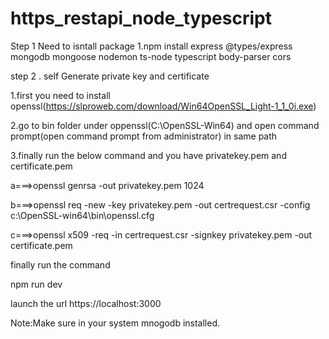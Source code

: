 
# https_restapi_node_typescript
Step 1
Need to isntall package
1.npm install express
    @types/express
    mongodb
    mongoose
    nodemon
    ts-node
    typescript
    body-parser
    cors

step 2 .
self Generate private key and certificate

1.first you need to install openssl(https://slproweb.com/download/Win64OpenSSL_Light-1_1_0i.exe)

2.go to bin folder under oppenssl(C:\OpenSSL-Win64) and open command prompt(open command prompt from administrator) in same path

3.finally run the below command and you have  privatekey.pem and certificate.pem

a===>openssl genrsa -out privatekey.pem 1024

b===>openssl req -new -key privatekey.pem -out certrequest.csr -config c:\OpenSSL-win64\bin\openssl.cfg

c===>openssl x509 -req -in certrequest.csr -signkey privatekey.pem -out certificate.pem

finally run the command 

npm run dev

launch the url https://localhost:3000

Note:Make sure in your system mnogodb installed.
